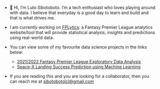 - 👋 Hi, I’m Luto Sibotoboto. I’m a tech enthusiast who loves playing around with data. I believe that everyday is a good day to learn and build and that is what drives me. 

- I am currently working on [FPLytics](https://github.com/FPLytics): a Fantasy Premier League analytics website/tool that will provide statistical analysis, insights and predictions using real-world data.

- You can view some of my favourite data science projects in the links below:
  - [2021/2022 Fantasy Premier League Exploratory Data Analysis](https://github.com/withouttheh/fantasy-premier-league-analysis)
  - [Space-X Landing Success Prediction using Machine Learning](https://github.com/withouttheh/spaceX-landing-success-prediction)

- If you are reading this and you are looking for a collaborator, then you can reach me at <sibotobotolcl@gmail.com>
<!---
withouttheh/withouttheh is a ✨ special ✨ repository because its `README.md` (this file) appears on your GitHub profile.
You can click the Preview link to take a look at your changes.
--->
